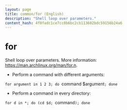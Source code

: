 ```yaml
---
layout: page
title: common/for (English)
description: "Shell loop over parameters."
content_hash: 4f0fadc1ce7cc0b6bc2cb113602bdc59156b24a6
---
```

# for

Shell loop over parameters.
More information: <https://man.archlinux.org/man/for.n>.

- Perform a command with different arguments:

`for argument in 1 2 3; do `<span class="tldr-var badge badge-pill bg-dark-lm bg-white-dm text-white-lm text-dark-dm font-weight-bold">command $argument</span>`; done`

- Perform a command in every directory:

`for d in *; do (cd $d; `<span class="tldr-var badge badge-pill bg-dark-lm bg-white-dm text-white-lm text-dark-dm font-weight-bold">command</span>`); done`
